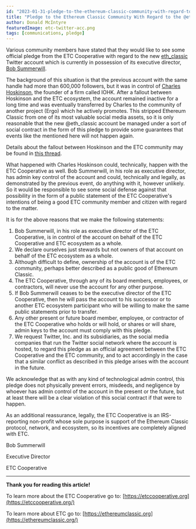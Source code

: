 ```yaml
---
id: "2023-01-31-pledge-to-the-ethereum-classic-community-with-regard-to-the-eth_classic-twitter-account-en"
title: "Pledge to the Ethereum Classic Community With Regard to the @eth_classic Twitter Account"
author: Donald McIntyre
featuredImage: etc-twitter-acc.png
tags: [communications, pledge]
---
```


Various community members have stated that they would like to see some official pledge from the ETC Cooperative with regard to the new [eth_classic](https://twitter.com/eth_classic) Twitter account which is currently in possession of its executive director, [Bob Summerwill](https://etccooperative.org/people). 

The background of this situation is that the previous account with the same handle had more than 600,000 followers, but it was in control of [Charles Hoskinson](https://iohk.io/en/team/charles-hoskinson), the founder of a firm called IOHK. After a fallout between Hoskinson and the ETC ecosystem, the account remained inactive for a long time and was eventually transferred by Charles to the community of another project (Ergo) which he actively promotes. This stripped Ethereum Classic from one of its most valuable social media assets, so it is only reasonable that the new @eth_classic account be managed under a sort of social contract in the form of this pledge to provide some guarantees that events like the mentioned here will not happen again.

Details about the fallout between Hoskinson and the ETC community may be found in [this thread](https://iohk.io/en/team/charles-hoskinson).

What happened with Charles Hoskinson could, technically, happen with the ETC Cooperative as well. Bob Summerwill, in his role as executive director, has admin key control of the account and could, technically and legally, as demonstrated by the previous event, do anything with it, however unlikely. So it would be responsible to see some social defense against that possibility in the form of a public statement of the ETC Cooperative's intentions of being a good ETC community member and citizen with regard to the matter.

It is for the above reasons that we make the following statements: 

1. Bob Summerwill, in his role as executive director of the ETC Cooperative, is in control of the account on behalf of the ETC Cooperative and ETC ecosystem as a whole.
2. We declare ourselves just stewards but not owners of that account on behalf of the ETC ecosystem as a whole.
3. Although difficult to define, ownership of the account is of the ETC community, perhaps better described as a public good of Ethereum Classic.
4. The ETC Cooperative, through any of its board members, employees, or contractors, will never use the account for any other purpose. 
5. If Bob Summerwill ceases to be the executive director of the ETC Cooperative, then he will pass the account to his successor or to another ETC ecosystem participant who will be willing to make the same public statements prior to transfer.
6. Any other present or future board member, employee, or contractor of the ETC Cooperative who holds or will hold, or shares or will share, admin keys to the account must comply with this pledge.
7. We request Twitter, Inc. and its subsidiaries, as the social media companies that run the Twitter social network where the account is hosted, to regard this pledge as an official agreement between the ETC Cooperative and the ETC community, and to act accordingly in the case that a similar conflict as described in this pledge arises with the account in the future.  

We acknowledge that as with any kind of technological admin control, this pledge does not physically prevent errors, misdeeds, and negligence by whoever has admin control of the account in the present or the future, but at least there will be a clear violation of this social contract if that were to happen.
    
As an additional reassurance, legally, the ETC Cooperative is an IRS-reporting non-profit whose sole purpose is support of the Ethereum Classic protocol, network, and  ecosystem, so its incentives are completely aligned with ETC.


Bob Summerwill

Executive Director

ETC Cooperative

---

**Thank you for reading this article!**

To learn more about the ETC Cooperative go to:  [https://etccooperative.org](https://etccooperative.org/)

To learn more about ETC go to:  [https://ethereumclassic.org](https://ethereumclassic.org/)
